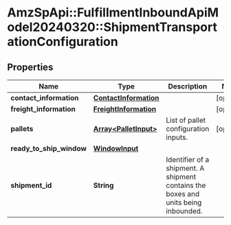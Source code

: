 # AmzSpApi::FulfillmentInboundApiModel20240320::ShipmentTransportationConfiguration

## Properties
Name | Type | Description | Notes
------------ | ------------- | ------------- | -------------
**contact_information** | [**ContactInformation**](ContactInformation.md) |  | [optional] 
**freight_information** | [**FreightInformation**](FreightInformation.md) |  | [optional] 
**pallets** | [**Array&lt;PalletInput&gt;**](PalletInput.md) | List of pallet configuration inputs. | [optional] 
**ready_to_ship_window** | [**WindowInput**](WindowInput.md) |  | 
**shipment_id** | **String** | Identifier of a shipment. A shipment contains the boxes and units being inbounded. | 

